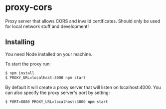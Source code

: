 # proxy-cors

Proxy server that allows CORS and invalid certificates.
Should only be used for local network stuff and development!

## Installing

You need Node installed on your machine.

To start the proxy run:

```sh
$ npm install
$ PROXY_URL=localhost:3000 npm start
```

By default it will create a proxy server that will listen on localhost:4000.
You can also specify the proxy server's port by setting:

```sh
$ PORT=8080 PROXY_URL=localhost:3000 npm start
```
